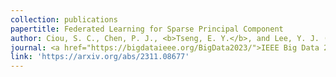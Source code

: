 ```yaml
---
collection: publications
papertitle: Federated Learning for Sparse Principal Component
author: Ciou, S. C., Chen, P. J., <b>Tseng, E. Y.</b>, and Lee, Y. J. (2023)
journal: <a href="https://bigdataieee.org/BigData2023/">IEEE Big Data 2023</a>, accepted.
link: 'https://arxiv.org/abs/2311.08677'
---
```


<!-- 
github: 'https://github.com/ChihLi/functional-input-GP'
slides: 'https://chihli.github.io/files/FIGP_slides.pdf' -->